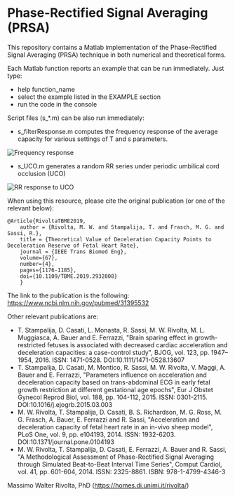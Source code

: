 # Phase-Rectified Signal Averaging (PRSA)
This repository contains a Matlab implementation of the Phase-Rectified Signal Averaging (PRSA) technique in both numerical and theoretical forms.

Each Matlab function reports an example that can be run immediately. Just type:
- help function_name
- select the example listed in the EXAMPLE section
- run the code in the console

Script files (s_*.m) can be also run immediately:
- s_filterResponse.m computes the frequency response of the average capacity for various settings of T and s parameters.

![Frequency response](https://homes.di.unimi.it/rivolta/github/PRSA_fig1a.png)

- s_UCO.m generates a random RR series under periodic umbilical cord occlusion (UCO)

![RR response to UCO](https://homes.di.unimi.it/rivolta/github/PRSA_fig1b.png)

When using this resource, please cite the original publication (or one of the relevant below):

	@Article{RivoltaTBME2019,
		author = {Rivolta, M. W. and Stampalija, T. and Frasch, M. G. and Sassi, R.},
		title = {Theoretical Value of Deceleration Capacity Points to Deceleration Reserve of Fetal Heart Rate},
		journal = {IEEE Trans Biomed Eng},
		volume={67}, 
		number={4}, 
		pages={1176-1185}, 
		doi={10.1109/TBME.2019.2932808}
		}
		
The link to the publication is the following: https://www.ncbi.nlm.nih.gov/pubmed/31395532
		
Other relevant publications are:
- T. Stampalija, D. Casati, L. Monasta, R. Sassi, M. W. Rivolta, M. L. Muggiasca, A. Bauer and E. Ferrazzi, "Brain sparing effect in growth-restricted fetuses is associated with decreased cardiac acceleration and deceleration capacities: a case-control study", BJOG, vol. 123, pp. 1947–1954, 2016. ISSN: 1471-0528. DOI:10.1111/1471-0528.13607
- T. Stampalija, D. Casati, M. Montico, R. Sassi, M. W. Rivolta, V. Maggi, A. Bauer and E. Ferrazzi, "Parameters influence on acceleration and deceleration capacity based on trans-abdominal ECG in early fetal growth restriction at different gestational age epochs", Eur J Obstet Gynecol Reprod Biol, vol. 188, pp. 104-112, 2015. ISSN: 0301-2115. DOI:10.1016/j.ejogrb.2015.03.003
- M. W. Rivolta, T. Stampalija, D. Casati, B. S. Richardson, M. G. Ross, M. G. Frasch, A. Bauer, E. Ferrazzi and R. Sassi, "Acceleration and deceleration capacity of fetal heart rate in an in-vivo sheep model", PLoS One, vol. 9, pp. e104193, 2014. ISSN: 1932-6203. DOI:10.1371/journal.pone.0104193
- M. W. Rivolta, T. Stampalija, D. Casati, E. Ferrazzi, A. Bauer and R. Sassi, "A Methodological Assessment of Phase-Rectified Signal Averaging through Simulated Beat-to-Beat Interval Time Series", Comput Cardiol, vol. 41, pp. 601-604, 2014. ISSN: 2325-8861. ISBN: 978-1-4799-4346-3
		
Massimo Walter Rivolta, PhD
(https://homes.di.unimi.it/rivolta/)
